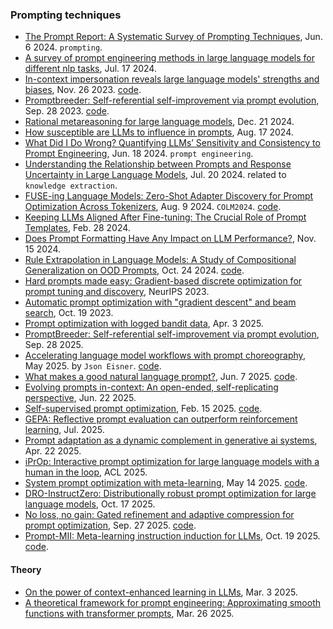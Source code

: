 
### Prompting techniques

- [The Prompt Report: A Systematic Survey of Prompting Techniques](https://arxiv.org/abs/2406.06608), Jun. 6 2024. `prompting`.
- [A survey of prompt engineering methods in large language models for different nlp tasks](https://arxiv.org/pdf/2407.12994), Jul. 17 2024.
- [In-context impersonation reveals large language models' strengths and biases](https://arxiv.org/pdf/2305.14930), Nov. 26 2023. [code](https://github.com/ExplainableML/in-context-impersonation).
- [Promptbreeder: Self-referential self-improvement via prompt evolution](https://arxiv.org/pdf/2309.16797), Sep. 28 2023. [code](https://github.com/vaughanlove/PromptBreeder).
- [Rational metareasoning for large language models](https://arxiv.org/pdf/2410.05563), Dec. 21 2024.
- [How susceptible are LLMs to influence in prompts](https://arxiv.org/pdf/2408.11865), Aug. 17 2024.
- [What Did I Do Wrong? Quantifying LLMs’ Sensitivity and Consistency to Prompt Engineering](https://arxiv.org/pdf/2406.12334), Jun. 18 2024. `prompt engineering`.
- [Understanding the Relationship between Prompts and Response Uncertainty in Large Language Models](https://arxiv.org/pdf/2407.14845), Jul. 20 2024. related to `knowledge extraction`.
- [FUSE-ing Language Models: Zero-Shot Adapter Discovery for Prompt Optimization Across Tokenizers](https://arxiv.org/pdf/2408.04816), Aug. 9 2024. `COLM2024`. [code](https://github.com/jnwilliams/FUSE_prompt_inversion).
- [Keeping LLMs Aligned After Fine-tuning: The Crucial Role of Prompt Templates](https://arxiv.org/pdf/2402.18540), Feb. 28 2024.
- [Does Prompt Formatting Have Any Impact on LLM Performance?](https://arxiv.org/pdf/2411.10541), Nov. 15 2024.
- [Rule Extrapolation in Language Models: A Study of Compositional Generalization on OOD Prompts](https://arxiv.org/pdf/2409.13728), Oct. 24 2024. [code](https://github.com/meszarosanna/rule_extrapolation).
- [Hard prompts made easy: Gradient-based discrete optimization for prompt tuning and discovery](https://proceedings.neurips.cc/paper_files/paper/2023/file/a00548031e4647b13042c97c922fadf1-Paper-Conference.pdf), NeurIPS 2023.
- [Automatic prompt optimization with "gradient descent" and beam search](https://arxiv.org/pdf/2305.03495), Oct. 19 2023.
- [Prompt optimization with logged bandit data](https://arxiv.org/pdf/2504.02646), Apr. 3 2025.
- [PromptBreeder: Self-referential self-improvement via prompt evolution](https://arxiv.org/pdf/2309.16797), Sep. 28 2025.
- [Accelerating language model workflows with prompt choreography](https://blog.tjbai.com/prompt_choreography.pdf), May 2025. by `Json Eisner`. [code](https://github.com/tjbai/choreo).
- [What makes a good natural language prompt?](https://arxiv.org/pdf/2506.06950), Jun. 7 2025. [code](https://github.com/dxlong2000/NLPromptEval).
- [Evolving prompts in-context: An open-ended, self-replicating perspective](https://arxiv.org/pdf/2506.17930), Jun. 22 2025.
- [Self-supervised prompt optimization](https://arxiv.org/pdf/2502.06855), Feb. 15 2025. [code](https://github.com/FoundationAgents/MetaGPT).
- [GEPA: Reflective prompt evaluation can outperform reinforcement learning](https://arxiv.org/abs/2507.19457), Jul. 2025.
- [Prompt adaptation as a dynamic complement in generative ai systems](https://arxiv.org/pdf/2407.14333v5), Apr. 22 2025.
- [iPrOp: Interactive prompt optimization for large language models with a human in the loop](https://aclanthology.org/2025.acl-srw.18.pdf), ACL 2025.
- [System prompt optimization with meta-learning](https://arxiv.org/pdf/2505.09666), May 14 2025. [code](https://github.com/Dozi01/MetaSPO).
- [DRO-InstructZero: Distributionally robust prompt optimization for large language models](https://arxiv.org/pdf/2510.15260), Oct. 17 2025.
- [No loss, no gain: Gated refinement and adaptive compression for prompt optimization](https://www.arxiv.org/pdf/2509.23387), Sep. 27 2025. [code](https://github.com/Eric8932/GRACE).
- [Prompt-MII: Meta-learning instruction induction for LLMs](https://arxiv.org/pdf/2510.16932), Oct. 19 2025. [code](https://github.com/millix19/promptmii).

#### Theory

- [On the power of context-enhanced learning in LLMs](https://arxiv.org/pdf/2503.01821), Mar. 3 2025.
- [A theoretical framework for prompt engineering: Approximating smooth functions with transformer prompts](https://arxiv.org/pdf/2503.20561), Mar. 26 2025.


